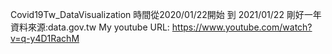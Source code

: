 Covid19Tw_DataVisualization
時間從2020/01/22開始 到 2021/01/22 剛好一年
資料來源:data.gov.tw
My youtube URL:
  https://www.youtube.com/watch?v=q-y4D1RachM

